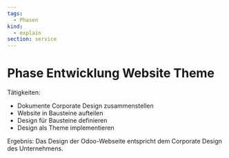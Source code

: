 ```yaml
---
tags:
  - Phasen
kind:
  - explain
section: service
---
```


# Phase Entwicklung Website Theme

Tätigkeiten:

- Dokumente Corporate Design zusammenstellen
- Website in Bausteine aufteilen
- Design für Bausteine definieren
- Design als Theme implementieren

Ergebnis: Das Design der Odoo-Webseite entspricht dem Corporate Design des Unternehmens.
